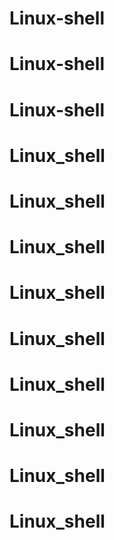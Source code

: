# Linux-shell
# Linux-shell
# Linux-shell
# Linux_shell
# Linux_shell
# Linux_shell
# Linux_shell
# Linux_shell
# Linux_shell
# Linux_shell
# Linux_shell
# Linux_shell
